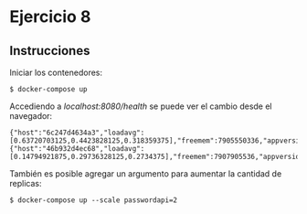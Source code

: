 # Ejercicio 8

## Instrucciones

Iniciar los contenedores:

`$ docker-compose up`

Accediendo a _localhost:8080/health_ se puede ver el cambio desde el navegador:

```
{"host":"6c247d4634a3","loadavg":[0.63720703125,0.4423828125,0.318359375],"freemem":7905550336,"appversion":"1.0.0"}
{"host":"46b932d4ec68","loadavg":[0.14794921875,0.29736328125,0.2734375],"freemem":7907905536,"appversion":"1.0.0"}
```

También es posible agregar un argumento para aumentar la cantidad de replicas:

`$ docker-compose up --scale passwordapi=2`
